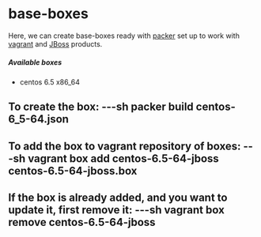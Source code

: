 base-boxes
============================
Here, we can create base-boxes ready with [packer] set up to work with [vagrant] and [JBoss] products.


##### Available boxes

* centos 6.5 x86_64

To create the box:
---sh
packer build centos-6_5-64.json
---

To add the box to vagrant repository of boxes:
---sh
vagrant box add centos-6.5-64-jboss centos-6.5-64-jboss.box
---

If the box is already added, and you want to update it, first remove it:
---sh
vagrant box remove centos-6.5-64-jboss
---


[vagrant]:http://www.vagrantup.com
[packer]:http://packer.io
[JBoss]:http://www.jboss.org/products
